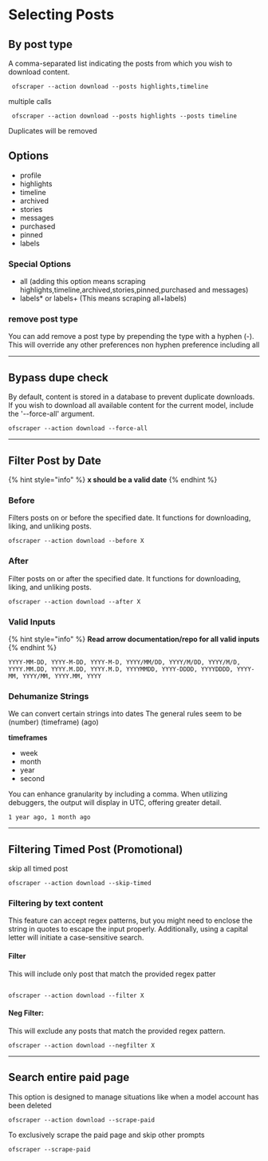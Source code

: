 # Selecting Posts

## By post type

A comma-separated list indicating the posts from which you wish to download content.

```
 ofscraper --action download --posts highlights,timeline
```

multiple calls

```
 ofscraper --action download --posts highlights --posts timeline
```

Duplicates will be removed

## Options

* profile
* highlights
* timeline
* archived
* stories
* messages
* purchased
* pinned
* labels

### Special Options

* all (adding this option means scraping highlights,timeline,archived,stories,pinned,purchased and messages)
* labels\* or labels+ (This means scraping all+labels)

### remove post type

You can add remove a post type by prepending the type with a hyphen (-). This will override any other preferences non hyphen preference including all



***

## Bypass dupe check

By default, content is stored in a database to prevent duplicate downloads. If you wish to download all available content for the current model, include the '--force-all' argument.

```
ofscraper --action download --force-all
```



***

## Filter Post by Date

{% hint style="info" %}
**x should be a valid date**
{% endhint %}

### Before

Filters  posts on or before the specified date. It functions for downloading, liking, and unliking posts.

```
ofscraper --action download --before X
```

### After

Filter  posts on or after the specified date. It functions for downloading, liking, and unliking posts.

```
ofscraper --action download --after X
```

### **Valid Inputs**

{% hint style="info" %}
**Read arrow documentation/repo for all valid inputs**
{% endhint %}

`YYYY-MM-DD, YYYY-M-DD, YYYY-M-D, YYYY/MM/DD, YYYY/M/DD, YYYY/M/D, YYYY.MM.DD, YYYY.M.DD, YYYY.M.D, YYYYMMDD, YYYY-DDDD, YYYYDDDD, YYYY-MM, YYYY/MM, YYYY.MM, YYYY`

### Dehumanize Strings

We can convert certain strings into dates The general rules seem to be (number) (timeframe) (ago)

**timeframes**

* week
* month
* year
* second

You can enhance granularity by including a comma. When utilizing debuggers, the output will display in UTC, offering greater detail.

```
1 year ago, 1 month ago
```



***

## Filtering Timed Post (Promotional)

skip all timed post

```
ofscraper --action download --skip-timed
```

### Filtering by text content

This feature can accept regex patterns, but you might need to enclose the string in quotes to escape the input properly. Additionally, using a capital letter will initiate a case-sensitive search.

#### Filter

This will include only post that match the provided regex patter

```

ofscraper --action download --filter X
```

#### Neg Filter:&#x20;

This will exclude any posts that match the provided regex pattern.

```
ofscraper --action download --negfilter X
```



***

## Search entire paid page

This option is designed to manage situations like when a model account has been deleted

```
ofscraper --action download --scrape-paid
```

To exclusively scrape the paid page and skip other prompts

```
ofscraper --scrape-paid
```
